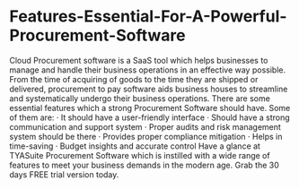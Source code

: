 # Features-Essential-For-A-Powerful-Procurement-Software
Cloud Procurement software is a SaaS tool which helps businesses to manage and handle their business operations in an effective way possible. From the time of acquiring of goods to the time they are shipped or delivered, procurement to pay software aids business houses to streamline and systematically undergo their business operations.  There are some essential features which a strong Procurement Software should have. Some of them are: · It should have a user-friendly interface · Should have a strong communication and support system · Proper audits and risk management system should be there · Provides proper compliance mitigation · Helps in time-saving · Budget insights and accurate control Have a glance at TYASuite Procurement Software which is instilled with a wide range of features to meet your business demands in the modern age. Grab the 30 days FREE trial version today.
